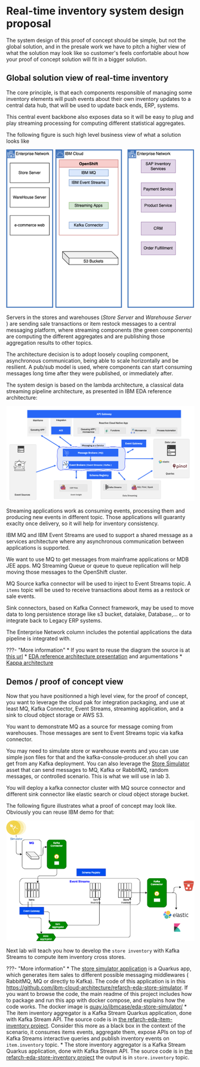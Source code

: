 # Real-time inventory system design proposal

The system design of this proof of concept should be simple, but not the global solution, and in the presale work we have to pitch a higher view of what the solution may look like so customer's feels confortable about how your proof of concept solution will fit in a bigger solution.

## Global solution view of real-time inventory

The core principle, is that each components responsible of managing some inventory elements will push events about their own inventory updates to a central data hub, that will be used to update back ends, ERP, systems.

This central event backbone also exposes data so it will be easy to plug and play streaming processing for computing different statistical aggregates.

The following figure is such high level business view of what a solution looks like

![](../images/hl-solution.png)


Servers in the stores and warehouses  (*Store Server* and *Warehouse Server* ) are sending sale transactions or item restock messages to a central messaging platform, where streaming components (the green components) are computing the different aggregates and are publishing those aggregation results to other topics. 

The architecture decision is to adopt loosely coupling component, asynchronous communication, being able to scale horizontally and be resilient. A pub/sub model is used, where components can start consuming messages long time after they were published, or immediately after.

The system design is based on the lambda architecture, a classical data streaming pipeline architecture, as presented in IBM EDA reference architecture:

![](./images/hl-arch-ra.png)

Streaming applications work as consuming events, processing them and producing new events in different topic. Those applications will guaranty exaclty once delivery, so it will help for inventory consistency.

IBM MQ and IBM Event Streams are used to support a shared message as a services architecture where any asynchronous communication between applications is supported.

We want to use MQ to get messages from mainframe applications or  MDB JEE apps. MQ Streaming Queue or queue to queue replication will help moving those messages to the OpenShift cluster. 

MQ Source kafka connector will be used to inject to Event Streams topic. A `items` topic will be used to receive transactions about items as a restock or sale events.

Sink connectors, based on Kafka Connect framework, may be used to move data to long persistence storage like s3 bucket, datalake, Database,... or to integrate back to Legacy ERP systems.

The Enterprise Network column includes the potential applications the data pipeline is integrated with.

???- "More information"
    * If you want to reuse the diagram the source is at [this url](https://github.ibm.com/boyerje/eda-tech-academy/blob/main/docs/diagrams/hl-solution.drawio)
    * [EDA reference architecture presentation](https://ibm-cloud-architecture.github.io/refarch-eda/introduction/reference-architecture/#event-driven-architecture) and argumentations
    * [Kappa architecture](https://ibm-cloud-architecture.github.io/refarch-eda/introduction/reference-architecture/#kappa-architecture)

## Demos / proof of concept view

Now that you have positionned a high level view, for the proof of concept, you want to leverage the cloud pak for integration packaging, and use at least MQ, Kafka Connector, Event Streams, streaming application, and a sink to cloud object storage or AWS S3.

You want to demonstrate MQ as a source for message coming from warehouses. Those messages are sent to Event Streams topic via kafka connector.

You may need to simulate store or warehouse events and you can use simple json files for that and the kafka-console-producer.sh shell you can get from any Kafka deployment. You can also leverage the [Store Simulator](https://github.com/ibm-cloud-architecture/refarch-eda-store-simulator) asset that can send messages to MQ, Kafka or RabbitMQ, random messages, or controlled scenario. This is what we will use in lab 3.

You will deploy a kafka connector cluster with MQ source connector and different sink connector like elastic search or cloud object storage bucket.

The following figure illustrates what a proof of concept may look like. Obviously you can reuse IBM demo for that:

![](../images/mq-es-demo.png)

Next lab will teach you how to develop the `store inventory` with Kafka Streams to compute item inventory cross stores.

???- "More information"
    * The [store simulator application](https://github.com/ibm-cloud-architecture/refarch-eda-store-simulator) is a Quarkus app, which generates item sales to different possible messaging middlewares ( RabbitMQ, MQ or directly to Kafka). The code of this application is in this https://github.com/ibm-cloud-architecture/refarch-eda-store-simulator. If you want to browse the code, the main readme of this project includes how to package and run this app with docker compose, and explains how the code works. The docker image is [quay.io/ibmcase/eda-store-simulator/](https://quay.io/ibmcase/eda-store-simulator)
    * The item inventory aggregator is a Kafka Stream Quarkus application, done with Kafka Stream API. The source code is in [the refarch-eda-item-inventory project](https://github.com/ibm-cloud-architecture/refarch-eda-item-inventory). Consider this more as a black box in the context of the scenario, it consumes items events, aggregate them, expose APIs on top of Kafka Streams interactive queries and publish inventory events on `item.inventory` topic. 
    * The store inventory aggregator is a Kafka Stream Quarkus application, done with Kafka Stream API. The source code is in [the refarch-eda-store-inventory project](https://github.com/ibm-cloud-architecture/refarch-eda-store-inventory) the output is in `store.inventory` topic. 
